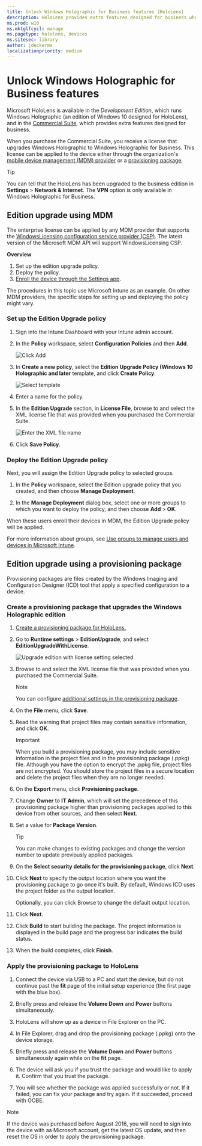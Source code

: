```yaml
---
title: Unlock Windows Holographic for Business features (HoloLens)
description: HoloLens provides extra features designed for business when you upgrade to Windows Holographic for Business.
ms.prod: w10
ms.mktglfcycl: manage
ms.pagetype: hololens, devices
ms.sitesec: library
author: jdeckerms
localizationpriority: medium
---
```


# Unlock Windows Holographic for Business features

Microsoft HoloLens is available in the *Development Edition*, which runs Windows Holographic (an edition of Windows 10 designed for HoloLens), and in the [Commercial Suite](https://developer.microsoft.com/windows/mixed-reality/release_notes#introducing_microsoft_hololens_commercial_suite), which provides extra features designed for business. 

When you purchase the Commercial Suite, you receive a license that upgrades Windows Holographic to Windows Holographic for Business. This license can be applied to the device either through the organization's [mobile device management (MDM) provider](#edition-upgrade-using-mdm) or a [provisioning package](#edition-upgrade-using-a-provisioning-package).

>[!TIP]
>You can tell that the HoloLens has been upgraded to the business edition in **Settings** > **Network & Internet**. The **VPN** option is only available in Windows Holographic for Business.



## Edition upgrade using MDM 

The enterprise license can be applied by any MDM provider that supports the [WindowsLicensing configuration service provider (CSP)](https://msdn.microsoft.com/library/windows/hardware/dn904983.aspx). The latest version of the Microsoft MDM API will support WindowsLicensing CSP.


**Overview**

1.	Set up the edition upgrade policy.
2.	Deploy the policy.
3.	[Enroll the device through the Settings app](hololens-enroll-mdm.md).

The procedures in this topic use Microsoft Intune as an example. On other MDM providers, the specific steps for setting up and deploying the policy might vary.

### Set up the Edition Upgrade policy

1.	Sign into the Intune Dashboard with your Intune admin account.

2.	In the **Policy** workspace, select **Configuration Policies** and then **Add**.

    ![Click Add](images/intune1.png)

3.	In **Create a new policy**, select the **Edition Upgrade Policy (Windows 10 Holographic and later** template, and click **Create Policy**.

    ![Select template](images/intune2.png)

4.	Enter a name for the policy. 

5. In the **Edition Upgrade** section, in **License File**, browse to and select the XML license file that was provided when you purchased the Commercial Suite.

    ![Enter the XML file name](images/intune3.png)
 
5.	Click **Save Policy**.



### Deploy the Edition Upgrade policy

Next, you will assign the Edition Upgrade policy to selected groups.

1. In the **Policy** workspace, select the Edition upgrade policy that you created, and then choose **Manage Deployment**.

2. In the **Manage Deployment** dialog box, select one or more groups to which you want to deploy the policy, and then choose **Add** > **OK**.

When these users enroll their devices in MDM, the Edition Upgrade policy will be applied. 


For more information about groups, see [Use groups to manage users and devices in Microsoft Intune](https://docs.microsoft.com/intune/deploy-use/use-groups-to-manage-users-and-devices-with-microsoft-intune).

## Edition upgrade using a provisioning package

Provisioning packages are files created by the Windows Imaging and Configuration Designer (ICD) tool that apply a specified configuration to a device. 

### Create a provisioning package that upgrades the Windows Holographic edition

1.	[Create a provisioning package for HoloLens.](hololens-provisioning.md#create-a-provisioning-package-for-hololens)

2.  Go to **Runtime settings** > **EditionUpgrade**, and select **EditionUpgradeWithLicense**.

    ![Upgrade edition with license setting selected](images/icd1.png)

2.	Browse to and select the XML license file that was provided when you purchased the Commercial Suite.

    >[!NOTE]
    >You can configure [additional settings in the provisioning package](hololens-provisioning.md).

3. On the **File** menu, click **Save**. 

4. Read the warning that project files may contain sensitive information, and click **OK**.

    >[!IMPORTANT]
    >When you build a provisioning package, you may include sensitive information in the project files and in the provisioning package (.ppkg) file. Although you have the option to encrypt the .ppkg file, project files are not encrypted. You should store the project files in a secure location and delete the project files when they are no longer needed.
    
3. On the **Export** menu, click **Provisioning package**.

4. Change **Owner** to **IT Admin**, which will set the precedence of this provisioning package higher than provisioning packages applied to this device from other sources, and then select **Next**.

5. Set a value for **Package Version**.

    >[!TIP]
    >You can make changes to existing packages and change the version number to update previously applied packages.

6. On the **Select security details for the provisioning package**, click **Next**.

7. Click **Next** to specify the output location where you want the provisioning package to go once it's built. By default, Windows ICD uses the project folder as the output location.

    Optionally, you can click Browse to change the default output location.

8. Click **Next**.

9. Click **Build** to start building the package. The project information is displayed in the build page and the progress bar indicates the build status.

10. When the build completes, click **Finish**. 


### Apply the provisioning package to HoloLens

1. Connect the device via USB to a PC and start the device, but do not continue past the **fit** page of the initial setup experience (the first page with the blue box).

2. Briefly press and release the **Volume Down** and **Power** buttons simultaneously.

3. HoloLens will show up as a device in File Explorer on the PC.

4. In File Explorer, drag and drop the provisioning package (.ppkg) onto the device storage.

5. Briefly press and release the **Volume Down** and **Power** buttons simultaneously again while on the **fit** page.

6. The device will ask you if you trust the package and would like to apply it. Confirm that you trust the package.

7. You will see whether the package was applied successfully or not. If it failed, you can fix your package and try again. If it succeeded, proceed with OOBE.

>[!NOTE]
>If the device was purchased before August 2016, you will need to sign into the device with aa Microsoft account, get the latest OS update, and then reset the OS in order to apply the provisioning package. 



